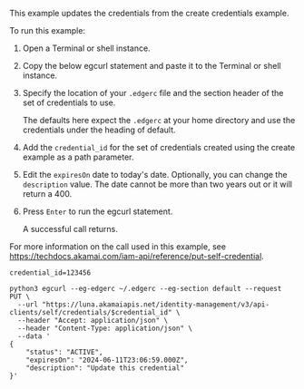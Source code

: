 This example updates the credentials from the create credentials example.

To run this example:

1. Open a Terminal or shell instance.

2. Copy the below egcurl statement and paste it to the Terminal or shell instance.

3. Specify the location of your `.edgerc` file and the section header of the set of credentials to use.

   The defaults here expect the `.edgerc` at your home directory and use the credentials under the heading of default.

4. Add the `credential_id` for the set of credentials created using the create example as a path parameter.

5. Edit the `expiresOn` date to today's date. Optionally, you can change the `description` value. The date cannot be more than two years out or it will return a 400.

4. Press `Enter` to run the egcurl statement.

   A successful call returns.

For more information on the call used in this example, see https://techdocs.akamai.com/iam-api/reference/put-self-credential.

```
credential_id=123456

python3 egcurl --eg-edgerc ~/.edgerc --eg-section default --request PUT \
  --url "https://luna.akamaiapis.net/identity-management/v3/api-clients/self/credentials/$credential_id" \
  --header "Accept: application/json" \
  --header "Content-Type: application/json" \
  --data '
{
    "status": "ACTIVE",
    "expiresOn": "2024-06-11T23:06:59.000Z",
    "description": "Update this credential"
}'
```